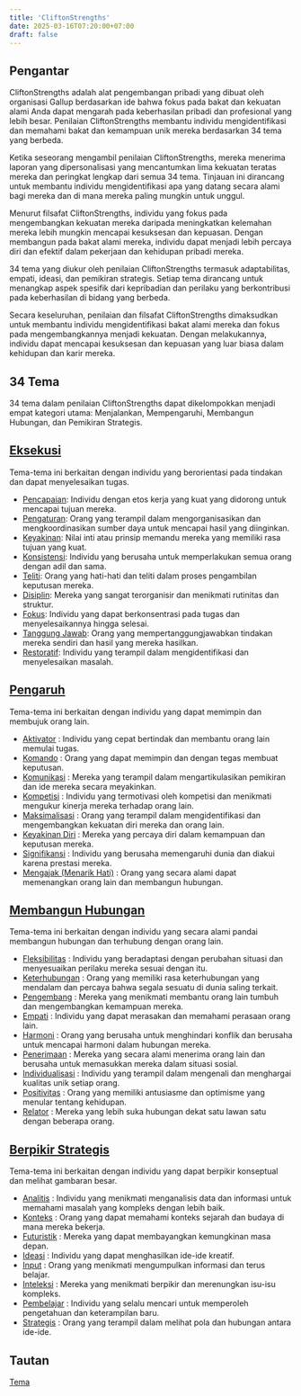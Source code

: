 ```yaml
---
title: 'CliftonStrengths'
date: 2025-03-16T07:20:00+07:00
draft: false
---
```


## Pengantar

CliftonStrengths adalah alat pengembangan pribadi yang dibuat oleh organisasi Gallup berdasarkan ide bahwa fokus pada bakat dan kekuatan alami Anda dapat mengarah pada keberhasilan pribadi dan profesional yang lebih besar. Penilaian CliftonStrengths membantu individu mengidentifikasi dan memahami bakat dan kemampuan unik mereka berdasarkan 34 tema yang berbeda.

Ketika seseorang mengambil penilaian CliftonStrengths, mereka menerima laporan yang dipersonalisasi yang mencantumkan lima kekuatan teratas mereka dan peringkat lengkap dari semua 34 tema. Tinjauan ini dirancang untuk membantu individu mengidentifikasi apa yang datang secara alami bagi mereka dan di mana mereka paling mungkin untuk unggul.

Menurut filsafat CliftonStrengths, individu yang fokus pada mengembangkan kekuatan mereka daripada meningkatkan kelemahan mereka lebih mungkin mencapai kesuksesan dan kepuasan. Dengan membangun pada bakat alami mereka, individu dapat menjadi lebih percaya diri dan efektif dalam pekerjaan dan kehidupan pribadi mereka.

34 tema yang diukur oleh penilaian CliftonStrengths termasuk adaptabilitas, empati, ideasi, dan pemikiran strategis. Setiap tema dirancang untuk menangkap aspek spesifik dari kepribadian dan perilaku yang berkontribusi pada keberhasilan di bidang yang berbeda.

Secara keseluruhan, penilaian dan filsafat CliftonStrengths dimaksudkan untuk membantu individu mengidentifikasi bakat alami mereka dan fokus pada mengembangkannya menjadi kekuatan. Dengan melakukannya, individu dapat mencapai kesuksesan dan kepuasan yang luar biasa dalam kehidupan dan karir mereka.

## 34 Tema

34 tema dalam penilaian CliftonStrengths dapat dikelompokkan menjadi empat kategori utama: Menjalankan, Mempengaruhi, Membangun Hubungan, dan Pemikiran Strategis.

## [Eksekusi](./tema/eksekusi/)

Tema-tema ini berkaitan dengan individu yang berorientasi pada tindakan dan dapat menyelesaikan tugas.

- [Pencapaian](./tema/eksekusi/pencapaian/): Individu dengan etos kerja yang kuat yang didorong untuk mencapai tujuan mereka.
- [Pengaturan](./tema/eksekusi/pengaturan/): Orang yang terampil dalam mengorganisasikan dan mengkoordinasikan sumber daya untuk mencapai hasil yang diinginkan.
- [Keyakinan](./tema/eksekusi/keyakinan/): Nilai inti atau prinsip memandu mereka yang memiliki rasa tujuan yang kuat.
- [Konsistensi](./tema/eksekusi/konsistensi/): Individu yang berusaha untuk memperlakukan semua orang dengan adil dan sama.
- [Teliti](./tema/eksekusi/teliti/): Orang yang hati-hati dan teliti dalam proses pengambilan keputusan mereka.
- [Disiplin](./tema/eksekusi/disiplin/): Mereka yang sangat terorganisir dan menikmati rutinitas dan struktur.
- [Fokus](./tema/eksekusi/fokus/): Individu yang dapat berkonsentrasi pada tugas dan menyelesaikannya hingga selesai.
- [Tanggung Jawab](./tema/eksekusi/tanggung-jawab/): Orang yang mempertanggungjawabkan tindakan mereka sendiri dan hasil yang mereka hasilkan.
- [Restoratif](./tema/eksekusi/restoratif/): Individu yang terampil dalam mengidentifikasi dan menyelesaikan masalah.

## [Pengaruh](./tema/pengaruh/)

Tema-tema ini berkaitan dengan individu yang dapat memimpin dan membujuk orang lain.

- [Aktivator](./tema/pengaruh/aktivator/) : Individu yang cepat bertindak dan membantu orang lain memulai tugas.
- [Komando](./tema/pengaruh/komando/) : Orang yang dapat memimpin dan dengan tegas membuat keputusan.
- [Komunikasi](./tema/pengaruh/komunikasi/) : Mereka yang terampil dalam mengartikulasikan pemikiran dan ide mereka secara meyakinkan.
- [Kompetisi](./tema/pengaruh/kompetisi/) : Individu yang termotivasi oleh kompetisi dan menikmati mengukur kinerja mereka terhadap orang lain.
- [Maksimalisasi](./tema/pengaruh/maksimalisasi/) : Orang yang terampil dalam mengidentifikasi dan mengembangkan kekuatan diri mereka dan orang lain.
- [Keyakinan Diri](./tema/pengaruh/keyakinan-diri/) : Mereka yang percaya diri dalam kemampuan dan keputusan mereka.
- [Signifikansi](./tema/pengaruh/signifikansi/) : Individu yang berusaha memengaruhi dunia dan diakui karena prestasi mereka.
- [Mengajak (Menarik Hati)](./tema/pengaruh/mengajak-menarik-hati/) : Orang yang secara alami dapat memenangkan orang lain dan membangun hubungan.

## [Membangun Hubungan](./tema/membangun-hubungan/)

Tema-tema ini berkaitan dengan individu yang secara alami pandai membangun hubungan dan terhubung dengan orang lain.

- [Fleksibilitas](./tema/membangun-hubungan/fleksibilitas/) : Individu yang beradaptasi dengan perubahan situasi dan menyesuaikan perilaku mereka sesuai dengan itu.
- [Keterhubungan](./tema/membangun-hubungan/keterhubungan/) : Orang yang memiliki rasa keterhubungan yang mendalam dan percaya bahwa segala sesuatu di dunia saling terkait.
- [Pengembang](./tema/membangun-hubungan/pengembang/) : Mereka yang menikmati membantu orang lain tumbuh dan mengembangkan kemampuan mereka.
- [Empati](./tema/membangun-hubungan/empati/) : Individu yang dapat merasakan dan memahami perasaan orang lain.
- [Harmoni](./tema/membangun-hubungan/harmoni/) : Orang yang berusaha untuk menghindari konflik dan berusaha untuk mencapai harmoni dalam hubungan mereka.
- [Penerimaan](./tema/membangun-hubungan/penerimaan/) : Mereka yang secara alami menerima orang lain dan berusaha untuk memasukkan mereka dalam situasi sosial.
- [Individualisasi](./tema/membangun-hubungan/individualisasi/) : Individu yang terampil dalam mengenali dan menghargai kualitas unik setiap orang.
- [Positivitas](./tema/membangun-hubungan/positivitas/) : Orang yang memiliki antusiasme dan optimisme yang menular tentang kehidupan.
- [Relator](./tema/membangun-hubungan/relator/) : Mereka yang lebih suka hubungan dekat satu lawan satu dengan beberapa orang.

## [Berpikir Strategis](./tema/berpikir-strategis/)

Tema-tema ini berkaitan dengan individu yang dapat berpikir konseptual dan melihat gambaran besar.

- [Analitis](./tema/berpikir-strategis/analitis/) : Individu yang menikmati menganalisis data dan informasi untuk memahami masalah yang kompleks dengan lebih baik.
- [Konteks](./tema/berpikir-strategis/konteks/) : Orang yang dapat memahami konteks sejarah dan budaya di mana mereka bekerja.
- [Futuristik](./tema/berpikir-strategis/futuristik/) : Mereka yang dapat membayangkan kemungkinan masa depan.
- [Ideasi](./tema/berpikir-strategis/ideasi/) : Individu yang dapat menghasilkan ide-ide kreatif.
- [Input](./tema/berpikir-strategis/input/) : Orang yang menikmati mengumpulkan informasi dan terus belajar.
- [Inteleksi](./tema/berpikir-strategis/inteleksi/) : Mereka yang menikmati berpikir dan merenungkan isu-isu kompleks.
- [Pembelajar](./tema/berpikir-strategis/pembelajar/) : Individu yang selalu mencari untuk memperoleh pengetahuan dan keterampilan baru.
- [Strategis](./tema/berpikir-strategis/strategis/) : Orang yang terampil dalam melihat pola dan hubungan antara ide-ide.

## Tautan

[Tema](./tema/)
